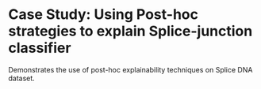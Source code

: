 # Case Study: Using Post-hoc strategies to explain Splice-junction classifier

Demonstrates the use of post-hoc explainability techniques on Splice DNA dataset. 
